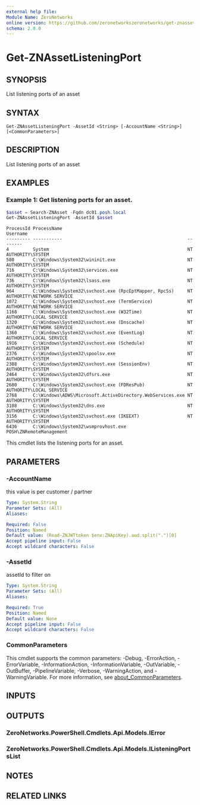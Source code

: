 ```yaml
---
external help file:
Module Name: ZeroNetworks
online version: https://github.com/zeronetworkszeronetworks/get-znassetlisteningport
schema: 2.0.0
---
```


# Get-ZNAssetListeningPort

## SYNOPSIS
List listening ports of an asset

## SYNTAX

```
Get-ZNAssetListeningPort -AssetId <String> [-AccountName <String>] [<CommonParameters>]
```

## DESCRIPTION
List listening ports of an asset

## EXAMPLES

### Example 1: Get listening ports for an asset.
```powershell
$asset = Search-ZNAsset -Fqdn dc01.posh.local
Get-ZNAssetListeningPort -AssetId $asset
```

```output
ProcessId ProcessName                                               Username
--------- -----------                                               --------
4         System                                                    NT AUTHORITY\SYSTEM
580       C:\Windows\System32\wininit.exe                           NT AUTHORITY\SYSTEM
716       C:\Windows\System32\services.exe                          NT AUTHORITY\SYSTEM
736       C:\Windows\System32\lsass.exe                             NT AUTHORITY\SYSTEM
964       C:\Windows\System32\svchost.exe (RpcEptMapper, RpcSs)     NT AUTHORITY\NETWORK SERVICE
1072      C:\Windows\System32\svchost.exe (TermService)             NT AUTHORITY\NETWORK SERVICE
1168      C:\Windows\System32\svchost.exe (W32Time)                 NT AUTHORITY\LOCAL SERVICE
1320      C:\Windows\System32\svchost.exe (Dnscache)                NT AUTHORITY\NETWORK SERVICE
1360      C:\Windows\System32\svchost.exe (EventLog)                NT AUTHORITY\LOCAL SERVICE
1916      C:\Windows\System32\svchost.exe (Schedule)                NT AUTHORITY\SYSTEM
2376      C:\Windows\System32\spoolsv.exe                           NT AUTHORITY\SYSTEM
2388      C:\Windows\System32\svchost.exe (SessionEnv)              NT AUTHORITY\SYSTEM
2464      C:\Windows\System32\dfsrs.exe                             NT AUTHORITY\SYSTEM
2680      C:\Windows\System32\svchost.exe (FDResPub)                NT AUTHORITY\LOCAL SERVICE
2768      C:\Windows\ADWS\Microsoft.ActiveDirectory.WebServices.exe NT AUTHORITY\SYSTEM
3108      C:\Windows\System32\dns.exe                               NT AUTHORITY\SYSTEM
3156      C:\Windows\System32\svchost.exe (IKEEXT)                  NT AUTHORITY\SYSTEM
6436      C:\Windows\System32\wsmprovhost.exe                       POSH\ZNRemoteManagement
```

This cmdlet lists the listening ports for an asset.

## PARAMETERS

### -AccountName
this value is per customer / partner

```yaml
Type: System.String
Parameter Sets: (All)
Aliases:

Required: False
Position: Named
Default value: (Read-ZNJWTtoken $env:ZNApiKey).aud.split(".")[0]
Accept pipeline input: False
Accept wildcard characters: False
```

### -AssetId
assetId to filter on

```yaml
Type: System.String
Parameter Sets: (All)
Aliases:

Required: True
Position: Named
Default value: None
Accept pipeline input: False
Accept wildcard characters: False
```

### CommonParameters
This cmdlet supports the common parameters: -Debug, -ErrorAction, -ErrorVariable, -InformationAction, -InformationVariable, -OutVariable, -OutBuffer, -PipelineVariable, -Verbose, -WarningAction, and -WarningVariable. For more information, see [about_CommonParameters](http://go.microsoft.com/fwlink/?LinkID=113216).

## INPUTS

## OUTPUTS

### ZeroNetworks.PowerShell.Cmdlets.Api.Models.IError

### ZeroNetworks.PowerShell.Cmdlets.Api.Models.IListeningPortsList

## NOTES

## RELATED LINKS

